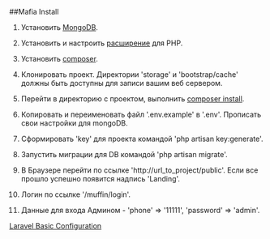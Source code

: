 ##Mafia Install

1. Установить [MongoDB](https://www.mongodb.org/).
2. Установить и настроить [расширение](http://docs.php.net/manual/ru/mongodb.setup.php) для PHP.
3. Установить [composer](https://getcomposer.org/).
4. Клонировать проект. Директории 'storage' и 'bootstrap/cache' должны быть доступны для записи вашим веб сервером.
5. Перейти в директорию с проектом, выполнить [composer install](https://getcomposer.org/doc/01-basic-usage.md#stability).
6. Копировать и переименовать файл '.env.example' в '.env'. Прописать свои настройки для mongoDB.
7. Сформировать 'key' для проекта командой 'php artisan key:generate'.
8. Запустить миграции для DB командой 'php artisan migrate'.
9. В Браузере перейти по ссылке 'http://url_to_project/public'. Если все прошло успешно появится надпись 'Landing'.

10. Логин по ссылке '/muffin/login'. 
11. Данные для входа Админом - 'phone' => '11111', 'password' => 'admin'.


[Laravel Basic Configuration](https://laravel.com/docs/5.1/installation#basic-configuration)
